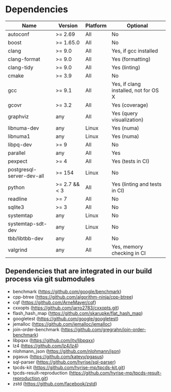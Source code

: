 # Dependencies

| Name                      | Version          | Platform |                              Optional |
| ------------------------- | ---------------- | -------- | ------------------------------------- |
| autoconf                  | >= 2.69          |    All   |                                    No |
| boost                     | >= 1.65.0        |    All   |                                    No |
| clang                     | >= 9.0           |    All   |                 Yes, if gcc installed |
| clang-format              | >= 9.0           |    All   |                      Yes (formatting) |
| clang-tidy                | >= 9.0           |    All   |                         Yes (linting) |
| cmake                     | >= 3.9           |    All   |                                    No |
| gcc                       | >= 9.1           |    All   | Yes, if clang installed, not for OS X |
| gcovr                     | >= 3.2           |    All   |                        Yes (coverage) |
| graphviz                  | any              |    All   |             Yes (query visualization) |
| libnuma-dev               | any              |    Linux |                            Yes (numa) |
| libnuma1                  | any              |    Linux |                            Yes (numa) |
| libpq-dev                 | >= 9             |    All   |                                    No |
| parallel                  | any              |    All   |                                   Yes |
| pexpect                   | >= 4             |    All   |                     Yes (tests in CI) |
| postgresql-server-dev-all | >= 154           |    Linux |                                    No |
| python                    | >= 2.7 && < 3    |    All   |         Yes (linting and tests in CI) |
| readline                  | >= 7             |    All   |                                    No |
| sqlite3                   | >= 3             |    All   |                                    No |
| systemtap                 | any              |    Linux |                                    No |
| systemtap-sdt-dev         | any              |    Linux |                                    No |
| tbb/libtbb-dev            | any              |    All   |                                    No |
| valgrind                  | any              |    All   |            Yes, memory checking in CI |


## Dependencies that are integrated in our build process via git submodules
- benchmark (https://github.com/google/benchmark)
- cpp-btree (https://github.com/algorithm-ninja/cpp-btree)
- cqf (https://github.com/ArneMayer/cqf)
- cxxopts (https://github.com/jarro2783/cxxopts.git)
- flash_hash_map (https://github.com/skarupke/flat_hash_map)
- googletest (https://github.com/google/googletest)
- jemalloc (https://github.com/jemalloc/jemalloc)
- join-order-benchmark (https://github.com/gregrahn/join-order-benchmark)
- libpqxx (https://github.com/jtv/libpqxx)
- lz4 (https://github.com/lz4/lz4)
- nlohmann_json (https://github.com/nlohmann/json)
- pgasus (https://github.com/kateyy/pgasus)
- sql-parser (https://github.com/hyrise/sql-parser)
- tpcds-kit (https://github.com/hyrise-mp/tpcds-kit.git)
- tpcds-result-reproduction (https://github.com/hyrise-mp/tpcds-result-reproduction.git)
- zstd (https://github.com/facebook/zstd)
